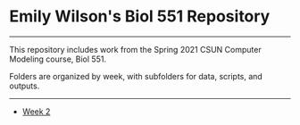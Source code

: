 # Emily Wilson's Biol 551 Repository

***

This repository includes work from the Spring 2021 CSUN Computer Modeling course, Biol 551.

Folders are organized by week, with subfolders for data, scripts, and outputs. 

***

* [Week 2](https://github.com/Biol551-CSUN/Wilson/tree/main/Week_2)